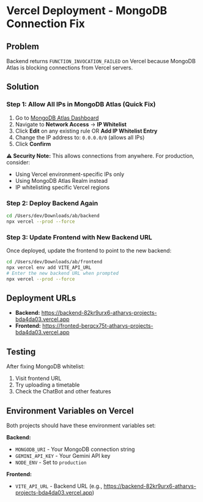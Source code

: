 # Vercel Deployment - MongoDB Connection Fix

## Problem
Backend returns `FUNCTION_INVOCATION_FAILED` on Vercel because MongoDB Atlas is blocking connections from Vercel servers.

## Solution

### Step 1: Allow All IPs in MongoDB Atlas (Quick Fix)
1. Go to [MongoDB Atlas Dashboard](https://cloud.mongodb.com)
2. Navigate to **Network Access** → **IP Whitelist**
3. Click **Edit** on any existing rule OR **Add IP Whitelist Entry**
4. Change the IP address to: `0.0.0.0/0` (allows all IPs)
5. Click **Confirm**

**⚠️ Security Note:** This allows connections from anywhere. For production, consider:
- Using Vercel environment-specific IPs only
- Using MongoDB Atlas Realm instead
- IP whitelisting specific Vercel regions

### Step 2: Deploy Backend Again
```bash
cd /Users/dev/Downloads/ab/backend
npx vercel --prod --force
```

### Step 3: Update Frontend with New Backend URL
Once deployed, update the frontend to point to the new backend:

```bash
cd /Users/dev/Downloads/ab/frontend
npx vercel env add VITE_API_URL
# Enter the new backend URL when prompted
npx vercel --prod --force
```

## Deployment URLs
- **Backend:** https://backend-82kr9urx6-atharvs-projects-bda4da03.vercel.app
- **Frontend:** https://fronted-berqcx75t-atharvs-projects-bda4da03.vercel.app

## Testing
After fixing MongoDB whitelist:
1. Visit frontend URL
2. Try uploading a timetable
3. Check the ChatBot and other features

## Environment Variables on Vercel
Both projects should have these environment variables set:

**Backend:**
- `MONGODB_URI` - Your MongoDB connection string
- `GEMINI_API_KEY` - Your Gemini API key
- `NODE_ENV` - Set to `production`

**Frontend:**
- `VITE_API_URL` - Backend URL (e.g., https://backend-82kr9urx6-atharvs-projects-bda4da03.vercel.app)
